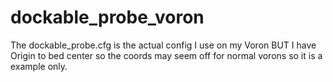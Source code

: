 # dockable_probe_voron
The dockable_probe.cfg is the actual config I use on my Voron BUT I have Origin to bed center so the coords may seem off for normal vorons so it is a example only.
